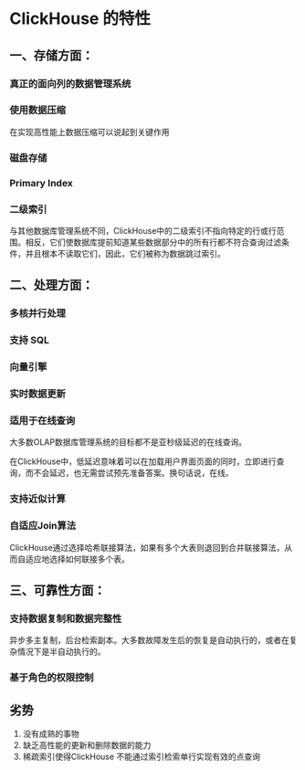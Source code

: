# ClickHouse 的特性
## 一、存储方面：
### 真正的面向列的数据管理系统
### 使用数据压缩  
在实现高性能上数据压缩可以说起到关键作用
### 磁盘存储
### Primary Index
### 二级索引
与其他数据库管理系统不同，ClickHouse中的二级索引不指向特定的行或行范围。相反，它们使数据库提前知道某些数据部分中的所有行都不符合查询过滤条件，并且根本不读取它们，因此，它们被称为数据跳过索引。

## 二、处理方面：
### 多核并行处理
### 支持 SQL
### 向量引擎
### 实时数据更新
### 适用于在线查询
大多数OLAP数据库管理系统的目标都不是亚秒级延迟的在线查询。

在ClickHouse中，低延迟意味着可以在加载用户界面页面的同时，立即进行查询，而不会延迟，也无需尝试预先准备答案。换句话说，在线。

### 支持近似计算
### 自适应Join算法
ClickHouse通过选择哈希联接算法，如果有多个大表则退回到合并联接算法，从而自适应地选择如何联接多个表。

## 三、可靠性方面：
### 支持数据复制和数据完整性
异步多主复制，后台检索副本。大多数故障发生后的恢复是自动执行的，或者在复杂情况下是半自动执行的。
### 基于角色的权限控制

## 劣势
1. 没有成熟的事物
2. 缺乏高性能的更新和删除数据的能力
3. 稀疏索引使得ClickHouse 不能通过索引检索单行实现有效的点查询